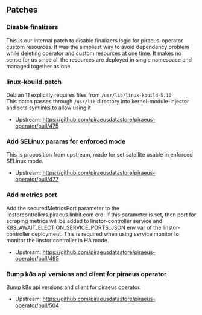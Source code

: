 ## Patches

### Disable finalizers

This is our internal patch to disable finalizers logic for piraeus-operator custom resources.
It was the simpliest way to avoid dependency problem while deleting operator and custom resources at one time.
It makes no sense for us since all the resources are deployed in single namespace and managed together as one.

### linux-kbuild.patch

Debian 11 explicitly requires files from `/usr/lib/linux-kbuild-5.10`  
This patch passes through `/usr/lib` directory into kernel-module-injector and sets symlinks to allow using it

- Upstream: https://github.com/piraeusdatastore/piraeus-operator/pull/475

### Add SELinux params for enforced mode

This is proposition from upstream, made for set satellite usable in enforced SELinux mode. 

- Upstream: https://github.com/piraeusdatastore/piraeus-operator/pull/477


### Add metrics port

Add the securedMetricsPort parameter to the linstorcontrollers.piraeus.linbit.com crd. If this parameter is set, then port for scraping metrics will be added to linstor-controller service and K8S_AWAIT_ELECTION_SERVICE_PORTS_JSON env var of the linstor-controller deployment. This is required when using service monitor to monitor the linstor controller in HA mode.

- Upstream: https://github.com/piraeusdatastore/piraeus-operator/pull/495


### Bump k8s api versions and client for piraeus operator

Bump k8s api versions and client for piraeus operator.

- Upstream: https://github.com/piraeusdatastore/piraeus-operator/pull/504
